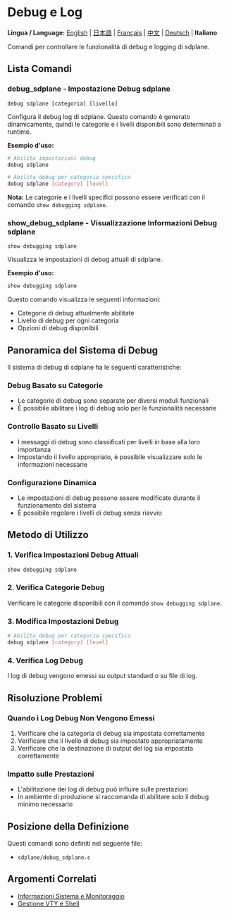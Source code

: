 # Debug e Log

**Lingua / Language:** [English](../debug-logging.md) | [日本語](../ja/debug-logging.md) | [Français](../fr/debug-logging.md) | [中文](../zh/debug-logging.md) | [Deutsch](../de/debug-logging.md) | **Italiano**

Comandi per controllare le funzionalità di debug e logging di sdplane.

## Lista Comandi

### debug_sdplane - Impostazione Debug sdplane
```
debug sdplane [categoria] [livello]
```

Configura il debug log di sdplane. Questo comando è generato dinamicamente, quindi le categorie e i livelli disponibili sono determinati a runtime.

**Esempio d'uso:**
```bash
# Abilita impostazioni debug
debug sdplane

# Abilita debug per categoria specifica
debug sdplane [category] [level]
```

**Nota:** Le categorie e i livelli specifici possono essere verificati con il comando `show debugging sdplane`.

### show_debug_sdplane - Visualizzazione Informazioni Debug sdplane
```
show debugging sdplane
```

Visualizza le impostazioni di debug attuali di sdplane.

**Esempio d'uso:**
```bash
show debugging sdplane
```

Questo comando visualizza le seguenti informazioni:
- Categorie di debug attualmente abilitate
- Livello di debug per ogni categoria
- Opzioni di debug disponibili

## Panoramica del Sistema di Debug

Il sistema di debug di sdplane ha le seguenti caratteristiche:

### Debug Basato su Categorie
- Le categorie di debug sono separate per diversi moduli funzionali
- È possibile abilitare i log di debug solo per le funzionalità necessarie

### Controllo Basato su Livelli
- I messaggi di debug sono classificati per livelli in base alla loro importanza
- Impostando il livello appropriato, è possibile visualizzare solo le informazioni necessarie

### Configurazione Dinamica
- Le impostazioni di debug possono essere modificate durante il funzionamento del sistema
- È possibile regolare i livelli di debug senza riavvio

## Metodo di Utilizzo

### 1. Verifica Impostazioni Debug Attuali
```bash
show debugging sdplane
```

### 2. Verifica Categorie Debug
Verificare le categorie disponibili con il comando `show debugging sdplane`.

### 3. Modifica Impostazioni Debug
```bash
# Abilita debug per categoria specifica
debug sdplane [category] [level]
```

### 4. Verifica Log Debug
I log di debug vengono emessi su output standard o su file di log.

## Risoluzione Problemi

### Quando i Log Debug Non Vengono Emessi
1. Verificare che la categoria di debug sia impostata correttamente
2. Verificare che il livello di debug sia impostato appropriatamente
3. Verificare che la destinazione di output del log sia impostata correttamente

### Impatto sulle Prestazioni
- L'abilitazione dei log di debug può influire sulle prestazioni
- In ambiente di produzione si raccomanda di abilitare solo il debug minimo necessario

## Posizione della Definizione

Questi comandi sono definiti nel seguente file:
- `sdplane/debug_sdplane.c`

## Argomenti Correlati

- [Informazioni Sistema e Monitoraggio](system-monitoring.md)
- [Gestione VTY e Shell](vty-shell.md)